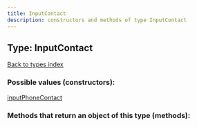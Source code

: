 ```yaml
---
title: InputContact
description: constructors and methods of type InputContact
---
```

## Type: InputContact  
[Back to types index](index.md)



### Possible values (constructors):

[inputPhoneContact](../constructors/inputPhoneContact.md)  



### Methods that return an object of this type (methods):



